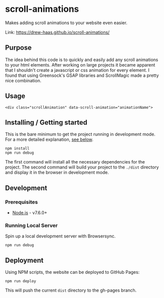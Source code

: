 # scroll-animations

Makes adding scroll animations to your website even easier.

Link: https://drew-haas.github.io/scroll-animations/

## Purpose

The idea behind this code is to quickly and easily add any scroll animations to your html elements. After working on large projects it became apparent that I shouldn't create a javascript or css animation for every element.  I found that using Greensock's GSAP libraries and ScrollMagic made a pretty nice combination.

## Usage

```
<div class="scrollAnimation" data-scroll-animation="animationName">
```

## Installing / Getting started

This is the bare minimum to get the project running in development mode. For a more detailed explanation, [see below](#development).

```shell
npm install
npm run debug
```

The first command will install all the necessary dependencies for the project. The second command will build your project to the `./dist` directory and display it in the browser in development mode.

## Development

### Prerequisites

- [Node.js](https://nodejs.org/en/) - v7.6.0+

### Running Local Server

Spin up a local development server with Browsersync.

```shell
npm run debug
```

## Deployment

Using NPM scripts, the website can be deployed to GitHub Pages:

```shell
npm run deploy
```

This will push the current `dist` directory to the gh-pages branch.
